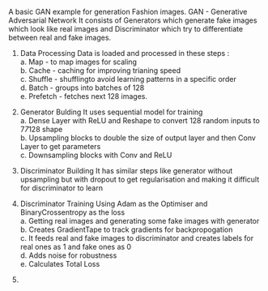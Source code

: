A basic GAN example for generation Fashion images.
GAN - Generative Adversarial Network
It consists of Generators which generate fake images which look like real images and Discriminator which try to differentiate between real and fake images.

1. Data Processing
   Data is loaded and processed in these steps :\
   a. Map - to map images for scaling \
    b. Cache - caching for improving trianing speed\
    c. Shuffle - shufflingto avoid learning patterns in a specific order\
    d. Batch - groups into batches of 128\
    e. Prefetch - fetches next 128 images.

2. Generator Bulding
   It uses sequential model for training\
   a. Dense Layer with ReLU and Reshape to convert 128 random inputs to 7*7*128 shape\
   b. Upsampling blocks to double the size of output layer and then Conv Layer to get parameters\
   c. Downsampling blocks with Conv and ReLU

3. Discriminator Building
   It has similar steps like generator without upsampling but with dropout to get regularisation and making it difficult for discriminator to learn

4. Discriminator Training
   Using Adam as the Optimiser and BinaryCrossentropy as the loss \
   a. Getting real images and generating some fake images with generator\
   b. Creates GradientTape to track gradients for backpropogation\
   c. It feeds real and fake images to discriminator and creates labels for real ones as 1 and fake ones as 0\
   d. Adds noise for robustness\
   e. Calculates Total Loss

5.
